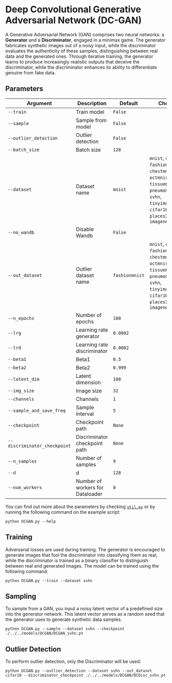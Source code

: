 # Deep Convolutional Generative Adversarial Network (DC-GAN)

A Generative Adversarial Network (GAN) comprises two neural networks: a **Generator** and a **Discriminator**, engaged in a minimax game. The generator fabricates synthetic images out of a noisy input, while the discriminator evaluates the authenticity of these samples, distinguishing between real data and the generated ones. Through iterative training, the generator learns to produce increasingly realistic outputs that deceive the discriminator, while the discriminator enhances its ability to differentiate genuine from fake data.

## Parameters

| Argument                  | Description                                        | Default  | Choices                                                                                                                                                                      |
|---------------------------|----------------------------------------------------|----------|------------------------------------------------------------------------------------------------------------------------------------------------------------------------------|
| `--train`                 | Train model                                        | `False`  |                                                                                                                                                                              |
| `--sample`                | Sample from model                                  | `False`  |                                                                                                                                                                              |
| `--outlier_detection`     | Outlier detection                                  | `False`  |                                                                                                                                                                              |
| `--batch_size`            | Batch size                                         | `128`    |                                                                                                                                                                              |
| `--dataset`               | Dataset name                                       | `mnist`  | `mnist`, `cifar10`, `fashionmnist`, `chestmnist`, `octmnist`, `tissuemnist`, `pneumoniamnist`, `svhn`, `tinyimagenet`, `cifar100`, `places365`, `dtd`, `imagenet`            |
| `--no_wandb`              | Disable Wandb                                      | `False`  |                                                                                                                                                                              |
| `--out_dataset`           | Outlier dataset name                               | `fashionmnist` | `mnist`, `cifar10`, `fashionmnist`, `chestmnist`, `octmnist`, `tissuemnist`, `pneumoniamnist`, `svhn`, `tinyimagenet`, `cifar100`, `places365`, `dtd`, `imagenet`      |
| `--n_epochs`              | Number of epochs                                   | `100`    |                                                                                                                                                                              |
| `--lrg`                   | Learning rate generator                            | `0.0002` |                                                                                                                                                                              |
| `--lrd`                   | Learning rate discriminator                        | `0.0002` |                                                                                                                                                                              |
| `--beta1`                 | Beta1                                              | `0.5`    |                                                                                                                                                                              |
| `--beta2`                 | Beta2                                              | `0.999`  |                                                                                                                                                                              |
| `--latent_dim`            | Latent dimension                                   | `100`    |                                                                                                                                                                              |
| `--img_size`              | Image size                                         | `32`     |                                                                                                                                                                              |
| `--channels`              | Channels                                           | `1`      |                                                                                                                                                                              |
| `--sample_and_save_freq`  | Sample interval                                    | `5`      |                                                                                                                                                                              |
| `--checkpoint`            | Checkpoint path                                    | `None`   |                                                                                                                                                                              |
| `--discriminator_checkpoint` | Discriminator checkpoint path                   | `None`   |                                                                                                                                                                              |
| `--n_samples`             | Number of samples                                  | `9`      |                                                                                                                                                                              |
| `--d`                     | d                                                  | `128`    |                                                                                                                                                                              |
| `--num_workers`   | Number of workers for Dataloader   | `0`     |                                                              |

You can find out more about the parameters by checking [`util.py`](./../src/generativezoo/utils/util.py) or by running the following command on the example script:

    python DCGAN.py --help

## Training

Adversarial losses are used during training. The generator is encouraged to generate images that fool the discriminator into classifying them as real, while the discriminator is trained as a binary classifier to distinguish between real and generated images. The model can be trained using the following command:

    python DCGAN.py --train --dataset svhn

## Sampling

To sample from a GAN, you input a noisy latent vector of a predefined size into the generator network. This latent vector serves as a random seed that the generator uses to generate synthetic data samples.

    python DCGAN.py --sample --dataset svhn --checkpoint ./../../models/DCGAN/DCGAN_svhn.pt

## Outlier Detection

To perform outlier detection, only the Discriminator will be used:

    python DCGAN.py --outlier_detection --dataset svhn --out_dataset cifar10 --discriminator_checkpoint ./../../models/DCGAN/DCDisc_svhn.pt